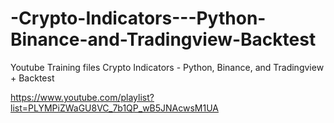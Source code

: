 # -Crypto-Indicators---Python-Binance-and-Tradingview-Backtest
Youtube Training files  Crypto Indicators - Python, Binance, and Tradingview + Backtest

https://www.youtube.com/playlist?list=PLYMPiZWaGU8VC_7b1QP_wB5JNAcwsM1UA
